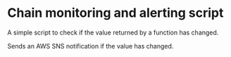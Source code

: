 # Chain monitoring and alerting script

A simple script to check if the value returned by a function has changed.

Sends an AWS SNS notification if the value has changed.

